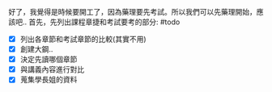 好了，我覺得是時候要開工了，因為藥理要先考試。所以我們可以先藥理開始，應該吧..
首先，先列出課程章捷和考試要考的部分:
#todo 
- [x]  列出各章節和考試章節的比較(其實不用)
- [x] 創建大鋼..
- [x] 決定先讀哪個章節
- [x] 與講義內容進行對比
- [x] 蒐集學長姐的資料